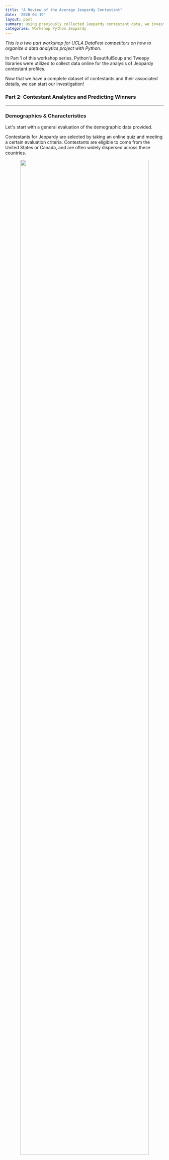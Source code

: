 ```yaml
---
title: "A Review of the Average Jeopardy Contestant"
date: '2020-04-19'
layout: post
summary: Using previously collected Jeopardy contestant data, we investigate the charactieristics of those who makes it onto Jeopardy, and ask the question; how likely can they be predicted to win? 
categories: Workshop Python Jeopardy
---
```


*This is a two part workshop for UCLA DataFest competitors on
how to organize a data analytics project with Python.*

In Part 1 of this workshop series, Python's BeautifulSoup and Tweepy libraries were utilized to collect data online for the analysis of Jeopardy contestant profiles. 

Now that we have a complete dataset of contestants and their associated details, we can start our investigation! 

### Part 2: Contestant Analytics and Predicting Winners
---------------

### Demographics & Characteristics 

Let's start with a general evaluation of the demographic data provided. 

Contestants for Jeopardy are selected by taking an online quiz and meeting a certain evaluation criteria. Contestants are eligible to come from the United States or Canada, and are often widely dispersed across these countries.

<div style="text-align: center"><img src="/assets/jeopardy_images/contestant_count.png"
height="90%" width="90%" /></div>

Contestants hometown state locations tend to correlate with population demographics, with many indiviudals coming from California (268), New York (200), and Illinois (125). 

71% of contestants are unique to their hometown, demostrating that individuals are not just selected from the large cities that can seem to dominate the selection process. 

### Occupations 

A wide range of occupations are represented in our sample of Jeopardy contestants. Within our range of contestants, there are approximately 1,317 distinct careers held by individual contestants. 

Doing the grunt work, we can go ahead and group each of these occupations into a 'job category'. For instance, a '10th grade english teacher' and 'violin teacher' are categorized as just 'teacher', and occupations such as 'public health doctor' and 'emergency physician' are grouped as simply 'physician'. Doing so presents us with a count of 33 distinct job categories [1^].

So which career paths appear most often on Jeopardy? 

<table>
<thead>
<tr class="header">
<th>Job Category</th>
<th>Number of Contestants</th>
</tr>
</thead>
<tbody>
<tr class="odd">
<td style="text-align:center">Unemployed</td>
<td style="text-align:center">196</td>
</tr>
<tr class="even">
<td style="text-align:center">Teacher</td>
<td style="text-align:center">180</td>
</tr>
<tr class="odd">
<td style="text-align:center">Student</td>
<td style="text-align:center">145</td>
</tr>
<tr class="even">
<td style="text-align:center">Manager</td>
<td style="text-align:center">138</td>
</tr>
<tr class="odd">
<td style="text-align:center">Lawyer</td>
<td style="text-align:center">135</td>
</tr>
<tr class="even">
<td style="text-align:center">Writer / Author</td>
<td style="text-align:center">133</td>
</tr>
<tr class="odd">
<td style="text-align:center">Graduate Student</td>
<td style="text-align:center">98</td>
</tr>
<tr class="even">
<td style="text-align:center">Artist / Designer</td>
<td style="text-align:center">62</td>
</tr>
<tr class="odd">
<td style="text-align:center">...</td>
<td style="text-align:center">...</td>
</tr>
</tbody>
</table>


We see that the most common jobs tend to follow three themes: free time, tournment categories, and writing/reading heavy roles. Individuals who are unemployed likely have the free time on their hands to study miscellaneous topics and build up their trivia skills, where as those with full time jobs may not have such a luxury. Jeopardy's most common tournaments consist of 'Teen', 'College', and 'Teacher' categories that fuel the high number of these roles we see in the data. What is of interest is those job categories outside of the standard tournaments. These non-tournament categories are often those with reading/ research heavy roles (Lawyers/ Graduate Students) and those with creative work that may lead to a wide range of educational and different fields of work (Writers/ Artists). 

We can also review the least common job categories: 

<table>
<thead>
<tr class="header">
<th>Job Category</th>
<th>Number of Contestants</th>
</tr>
</thead>
<tbody>
<tr class="even">
<td style="text-align:center">...</td>
<td style="text-align:center">...</td>
</tr>
<tr class="odd">
<td style="text-align:center">Salesperson</td>
<td style="text-align:center">18</td>
</tr>
<tr class="even">
<td style="text-align:center">Coordinator</td>
<td style="text-align:center">17</td>
</tr>
<tr class="odd">
<td style="text-align:center">Musician</td>
<td style="text-align:center">17</td>
</tr>
<tr class="even">
<td style="text-align:center">Military / Clergy</td>
<td style="text-align:center">16</td>
</tr>
<tr class="odd">
<td style="text-align:center">Laborer</td>
<td style="text-align:center">13</td>
</tr>
<tr class="even">
<td style="text-align:center"> Marketing </td>
<td style="text-align:center"> 11 </td>
</tr>
</tbody>
</table>

From first glance, nothing seems too special about these job categories. 'Musician' seems somewhat suprising given the number of music related subject matter seen in Jeopardy questions. Of significant note is the general lack of jobs that tend to involve physical labor requirements (Military/ Laborer). Jeopardy has always tended to be one of the most pronounced "white collar" focused game shows on television, and the data seems to support that argument. 

So of a given job category, which tends to produce the most *winners* [2^]? 

<div style="text-align: center"><img src="/assets/jeopardy_images/job_win_ratio.png"
height="90%" width="90%" /></div>

Overall, little to no pattern emerges in the categories as to which seems to have a liklihood for winning more often than not. None of the job categories have higher than a 50% ratio of winners. However, several of our under-represented job categories do feature a higher than average proportion of winners! 

### Gender  

An additional element we can extract from the data (even if just algorithmically) is the gender of our contestants. The 'gender_guesser' package can be used to discern the gender based on the name of each contestant. Doing a bit of grouping and manual review, we get the following counts:

<div style="text-align: center"><img src="/assets/jeopardy_images/gender_counts.png"
height="90%" width="90%" /></div>

The pairity of gender seems roughly equal, with  males being more prominent then females by ~14%. The number of winners also appears to parallel the gender counts, with a difference of 317 male winners versus 260 female winners. 

### Personal Anecdotes

Pulling in the Twitter dataset allows us to perform sentiment analysis on each individual's 'fun fact' summaries and attempt to capture some inference on their personality. These being summarizations makes this data a bit corrupted, but worth analyzing regardless.

Using the 'textblob' NLP package, we can capture the 
polarity and subjectivity of each fun fact [3^]. Contestants on average have a positive polarity score of 0.41 which indicates that most of the fun facts shared seem to be full of fun and interesting content. We also see most of these tweets are being recorded with a subjectivity score of 0.15, indicating they are objective in their format and content. 

For fun, we can also generate our own fun facts using the 'textgenrnn' package, which utilizes recurrent neural networks to generate text [4^]. Some of my legitamate fun facts used in the program are just as absurd as the ones generated, such as:

* "In Mexico, I was mistaken for Nicolas Cage."
* "I snuck my friend out of the hospital disguised as an EMT."
* "My bride and I wore giant inflatable T. Rex costumes."

Compared to the ones generated with textgenrnn: 

* "I love blood with my name in a sun."
* "I was a boat for a powerlifter."
* "I was a college bartender."

Pretty neat! 

### Winnings & Winners 

Contestants typically play an average of 1.6 games. Roughly 72% of all conetestants will only ever play a single game, with 98% of contestants playing 5 games or less. Any player who gets above this 5 game threshold is considered to be a bit of an outlier, having carved out a significant amount of cash winnings for oneself.

The median end score needed to win and move on in any given game of a Jeopardy tournament is $18,800. To come in second place still requires that you win a hefty average sum of $10,399 [5^].

Due to these statisitcs, it is typically seen that a strong player with a solid strategy and wit can keep dominating the board and win multiple games in a row. For example Julia Collins won 20 consecutive victories between April 21 and May 30 of 2014. 

While reviewing winners, it's worth evaluting the proportion of winners produced from each state. Thinking back to the original number of contestants per state, we can take the proportion of winners out of the overall count of contestants from their home state to produce the following heatmap: 

<div style="text-align: center"><img src="/assets/jeopardy_images/winner_ratio_map.png"
height="90%" width="90%" /></div>

Unsurprisingly, states with few overall contestants tend to have a higher proportion of winners from their home state, such as Arkansas and Deleware. The South in general seems to produce a high number of winners proportionally, where as states such as California and New York get washed out in this ranking. 


### Putting it all together: can you *make* a winner?   

But is it possible to *predict* who will win based on just a contestant's demographic data (e.g. hometown, gender, job category, and personal anecode sentiment)?  This is a challenging quesiton that requires defining. Are we prediciting if an individual candidate will win, or prediciting their total amount of winnings they earn before being set into their final rank [^6]?

For the purpose of this analysis and the data available, we will address the former question. We can create a unique database of contestants and build a binary flag of whether or not they have won *at least one* game of Jeopardy. In this case, '1' would indicate the contestant has won at least one game, and '0' would indicate the contestant has won no games. This helps address outliers like the infamous James Holzhauer who has played in 30+ games, and boil him down to a single snapshot. 

Evaluating this criteria in the form of a logistic regression model, we find next to no correlation between the variables (Pseudo R-Squared -0.005). In fact, when attempting to predict results with several different models, we find next to everyone in the test dataset being labeled as a non-winner! Our model produces a test dataset accuracy of 68%, a misleading statistic given that a two-thirds of the data are non-winners from the get-go. This can be reviewed with a ROC curve, seen below. Our model is only slightly better than picking winners at random. 

<div style="text-align: center"><img src="/assets/jeopardy_images/log_model_roc_curve.png"
height="90%" width="90%" /></div>

### Final thoughts

So what does this mean? Has all this work been for nothing? Quite the contrary. Sometimes life, especially game show results, *aren't predictable*! Whether its a lack of detailed data, a mis-defined inference, or a challenging problem to solve, sometimes we aren't able to find the results we hoped for. 

Or are we? Instead, I would argue our investigation has shown that *anyone* can make it onto Jeopardy and be a successful contestant. Regardless of an individual's hometown, job, gender, or the funny quip they describe on the show, what matters is the strategy and effort contestants take to study and prepare for these trivia shows. In a paraphrase to my favorite Disney film *Ratatouile*'s famous quote: "Anyone can win on Jeopardy!". 

When competing in DataFest, remember: its not the results themselves that matter, but the story you tell with them! 

---

#### Footnotes

[^1]: Individuals listed as "retired", "originally X", or listed as a unique 'age' are listed as "unemployed". 

[^2]: When evaluating the winner ratios for job categories, "Student" / "Teacher" / "Unemployed" should be regarded seperately given that these individuals have their own tournaments. Those indicated as "Professor" are NOT featured in Teacher's tournaments and therefore do not need to be considered in this way. 

[^3]: Polarity is a float that lies between [-1,1], -1 indicates negative sentiment and +1 indicates positive sentiments. Subjectivity is also a float which lies in the range of [0,1]. Subjective sentences generally refer to personal opinion, emotion, or judgment. 

[^4]: A more detailed walkthrough into the neural networks used to operate textgenrnn can be read here: https://karpathy.github.io/2015/05/21/rnn-effectiveness/

[^5]: When calculating total scores, we are calculating the gross final scores that players earned in their game play. However, the majority of contestants will not see these totals in their winnings, as most tournaments settle to give second place $2,000 and third place $1,000, regardless of what they earned in game. 

[^6]: In Jeopardy, only first place takes home their overall winnings. Second place receives $2,000 and Third place receives $1,000. 


